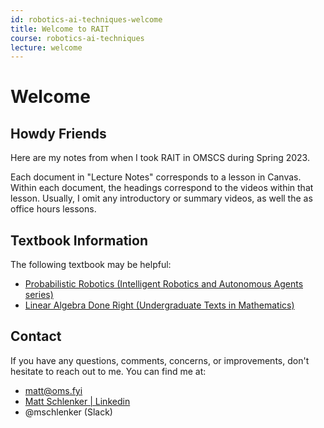 ```yaml
---
id: robotics-ai-techniques-welcome
title: Welcome to RAIT
course: robotics-ai-techniques
lecture: welcome
---
```


# Welcome

## Howdy Friends

Here are my notes from when I took RAIT in OMSCS during Spring 2023.

Each document in "Lecture Notes" corresponds to a lesson in Canvas. Within each document, the headings correspond to the videos within that lesson. Usually, I omit any introductory or summary videos, as well the as office hours lessons.

## Textbook Information

The following textbook may be helpful:

- [Probabilistic Robotics (Intelligent Robotics and Autonomous Agents series)](https://amzn.to/3cZIUwo)
- [Linear Algebra Done Right (Undergraduate Texts in Mathematics)](https://amzn.to/2WWOjPa)

## Contact

If you have any questions, comments, concerns, or improvements, don't hesitate to reach out to me. You can find me at:

- [matt@oms.fyi](mailto:matt@oms.fyi)
- [Matt Schlenker \| Linkedin](https://www.linkedin.com/in/matt-schlenker-3457b047/)
- @mschlenker \(Slack\)
